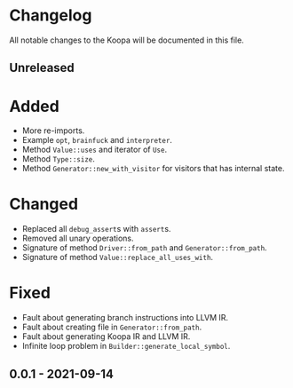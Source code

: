 # Changelog

All notable changes to the Koopa will be documented in this file.

## Unreleased

# Added

* More re-imports.
* Example `opt`, `brainfuck` and `interpreter`.
* Method `Value::uses` and iterator of `Use`.
* Method `Type::size`.
* Method `Generator::new_with_visitor` for visitors that has internal state.

# Changed

* Replaced all `debug_assert`s with `assert`s.
* Removed all unary operations.
* Signature of method `Driver::from_path` and `Generator::from_path`.
* Signature of method `Value::replace_all_uses_with`.

# Fixed

* Fault about generating branch instructions into LLVM IR.
* Fault about creating file in `Generator::from_path`.
* Fault about generating Koopa IR and LLVM IR.
* Infinite loop problem in `Builder::generate_local_symbol`.

## 0.0.1 - 2021-09-14
